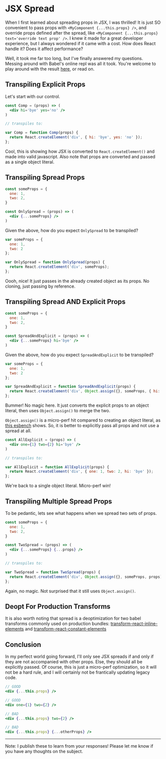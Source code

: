 # JSX Spread
When I first learned about spreading props in JSX, I was thrilled! It is just SO convenient to pass props with `<MyComponent {...this.props} />`, and override props defined after the spread, like `<MyComponent {...this.props} text='override text prop' />`. I knew it made for a great developer experience, but I always wondered if it came with a cost. How does React handle it? Does it affect performance?

Well, it took me far too long, but I've finally answered my questions. Messing around with Babel's online repl was all it took. You're welcome to play around with the result [here], or read on.

## Transpiling Explicit Props
Let's start with our control.

```jsx
const Comp = (props) => (
  <div hi='bye' yes='no' />
)

// transpiles to:

var Comp = function Comp(props) {
  return React.createElement('div', { hi: 'bye', yes: 'no' });
};
```

Cool, this is showing how JSX is converted to `React.createElement()` and made into valid javascript. Also note that props are converted and passed as a single object literal.

## Transpiling Spread Props
```jsx
const someProps = {
  one: 1,
  two: 2,
}

const OnlySpread = (props) => (
  <div {...someProps} />
)
```

Given the above, how do you expect `OnlySpread` to be transpiled?

```jsx
var someProps = {
  one: 1,
  two: 2
};

var OnlySpread = function OnlySpread(props) {
  return React.createElement('div', someProps);
};
```

Oooh, nice! It just passes in the already created object as its props. No cloning, just passing by reference.

## Transpiling Spread AND Explicit Props
```jsx
const someProps = {
  one: 1,
  two: 2,
}

const SpreadAndExplicit = (props) => (
  <div {...someProps} hi='bye' />
)
```

Given the above, how do you expect `SpreadAndExplicit` to be transpiled?

```jsx
var someProps = {
  one: 1,
  two: 2
};

var SpreadAndExplicit = function SpreadAndExplicit(props) {
  return React.createElement('div', Object.assign({}, someProps, { hi: 'bye' }));
};
```

Bummer! No magic here. It just converts the explicit props to an object literal, then uses `Object.assign()` to merge the two.

`Object.assign()` is a micro-perf hit compared to creating an object literal, as [this esbench](https://esbench.com/bench/58e7f6e899634800a0347ca1) shows. So, it is better to explicitly pass all props and not use a spread at all.

```jsx
const AllExplicit = (props) => (
  <div one={1} two={2} hi='bye' />
)

// transpiles to:

var AllExplicit = function AllExplicit(props) {
  return React.createElement('div', { one: 1, two: 2, hi: 'bye' });
};
```

We're back to a single object literal. Micro-perf win!

## Transpiling Multiple Spread Props
To be pedantic, lets see what happens when we spread two sets of props.

```jsx
const someProps = {
  one: 1,
  two: 2,
}

const TwoSpread = (props) => (
  <div {...someProps} {...props} />
)

// transpiles to:

var TwoSpread = function TwoSpread(props) {
  return React.createElement('div', Object.assign({}, someProps, props));
};
```

Again, no magic. Not surprised that it still uses `Object.assign()`.

## Deopt For Production Transforms
It is also worth noting that spread is a deoptimization for two babel transforms commonly used on production bundles: [transform-react-inline-elements](https://babeljs.io/docs/plugins/transform-react-inline-elements/) and [transform-react-constant-elements](https://babeljs.io/docs/plugins/transform-react-constant-elements/)

## Conclusion
In my perfect world going forward, I'll only see JSX spreads if and only if they are not accompanied with other props. Else, they should all be explicitly passed. Of course, this is just a micro-perf optimization, so it will not be a hard rule, and I will certainly not be frantically updating legacy code.

```jsx
// GOOD
<div {...this.props} />

// GOOD
<div one={1} two={2} />

// BAD
<div {...this.props} two={2} />

// BAD
<div {...this.props} {...otherProps} />
```

---

Note: I publish these to learn from your responses! Please let me know if you have any thoughts on the subject.

[here]: https://babeljs.io/repl/#?babili=false&evaluate=true&lineWrap=false&presets=es2015%2Creact%2Cstage-2&targets=&browsers=&builtIns=false&debug=false&code=const%20someProps%20%3D%20%7B%0A%20%20one%3A%201%2C%0A%20%20two%3A%202%2C%0A%7D%0A%0Aconst%20Comp%20%3D%20(props)%20%3D%3E%20(%0A%20%20%3Cdiv%20hi%3D'bye'%20yes%3D'no'%20%2F%3E%0A)%0A%0Aconst%20OnlySpread%20%3D%20(props)%20%3D%3E%20(%0A%20%20%3Cdiv%20%7B...someProps%7D%20%2F%3E%0A)%0A%0Aconst%20SpreadWithExplicit%20%3D%20(props)%20%3D%3E%20(%0A%20%20%3Cdiv%20%7B...someProps%7D%20hi%3D'bye'%20%2F%3E%0A)%0A%0Aconst%20AllExplicit%20%3D%20(props)%20%3D%3E%20(%0A%20%20%3Cdiv%20one%3D%7B1%7D%20two%3D%7B2%7D%20hi%3D'bye'%20%2F%3E%0A)%0A%0Aconst%20TwoSpread%20%3D%20(props)%20%3D%3E%20(%0A%20%20%3Cdiv%20%7B...someProps%7D%20%7B...props%7D%20%2F%3E%0A)

